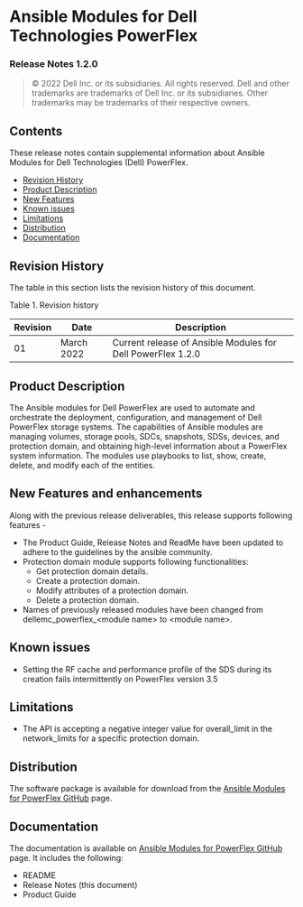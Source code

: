 **Ansible Modules for Dell Technologies PowerFlex** 
=========================================
### Release Notes 1.2.0

>   © 2022 Dell Inc. or its subsidiaries. All rights reserved. Dell
>   and other trademarks are trademarks of Dell Inc. or its
>   subsidiaries. Other trademarks may be trademarks of their respective
>   owners.

Contents
-------
These release notes contain supplemental information about Ansible
Modules for Dell Technologies (Dell) PowerFlex.

-   [Revision History](#revision-history)
-   [Product Description](#product-description)
-   [New Features](#new-features-and-enhancements)
-   [Known issues](#known-issues)
-   [Limitations](#limitations)
-   [Distribution](#distribution)
-   [Documentation](#documentation)

Revision History
----------------
The table in this section lists the revision history of this document.

Table 1. Revision history

| Revision | Date      | Description                                               |
|----------|-----------|-----------------------------------------------------------|
| 01       | March 2022  | Current release of Ansible Modules for Dell PowerFlex 1.2.0 |

Product Description
-------------------

The Ansible modules for Dell PowerFlex are used to automate and orchestrate
the deployment, configuration, and management of Dell PowerFlex storage
systems. The capabilities of Ansible modules are managing volumes,
storage pools, SDCs, snapshots, SDSs, devices, and protection domain, and
obtaining high-level information about a PowerFlex system information.
The modules use playbooks to list, show, create, delete, and modify
each of the entities.

New Features and enhancements
-----------------------------
Along with the previous release deliverables, this release supports following features - 
- The Product Guide, Release Notes and ReadMe have been updated to adhere to the guidelines by the ansible community.
- Protection domain module supports following functionalities:
  * Get protection domain details.
  * Create a protection domain.
  * Modify attributes of a protection domain.
  * Delete a protection domain.
- Names of previously released modules have been changed from dellemc_powerflex_\<module name> to \<module name>.

Known issues
------------
- Setting the RF cache and performance profile of the SDS during its creation fails intermittently on PowerFlex version 3.5 

Limitations
-----------
- The API is accepting a negative integer value for overall_limit in the network_limits for a specific protection domain. 

Distribution
------------
The software package is available for download from the [Ansible Modules
for PowerFlex GitHub](https://github.com/dell/ansible-powerflex/tree/1.2.0) page.

Documentation
-------------
The documentation is available on [Ansible Modules for PowerFlex GitHub](https://github.com/dell/ansible-powerflex/tree/1.2.0/docs)
page. It includes the following:

   - README
   - Release Notes (this document)
   - Product Guide
